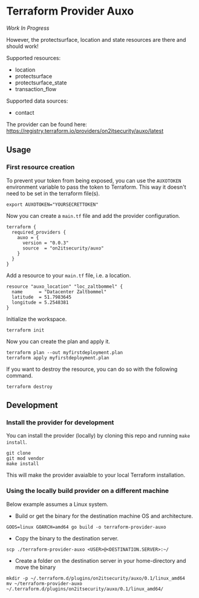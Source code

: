 # Terraform Provider Auxo

*Work In Progress*

However, the protectsurface, location and state resources are there and should work!

Supported resources:
* location
* protectsurface
* protectsurface_state
* transaction_flow

Supported data sources:
* contact

The provider can be found here: https://registry.terraform.io/providers/on2itsecurity/auxo/latest

## Usage

### First resource creation

To prevent your token from being exposed, you can use the `AUXOTOKEN` environment variable to pass the token to Terraform.
This way it doesn't need to be set in the terraform file(s).

```shell
export AUXOTOKEN="YOURSECRETTOKEN"
```

Now you can create a `main.tf` file and add the provider configuration.

```hcl
terraform {
  required_providers {
    auxo = {
      version = "0.0.3"
      source  = "on2itsecurity/auxo"
    }
  }
}
```

Add a resource to your `main.tf` file, i.e. a location.

```hcl
resource "auxo_location" "loc_zaltbommel" {
  name      = "Datacenter Zaltbommel"
  latitude  = 51.7983645
  longitude = 5.2548381
}
```

Initialize the workspace.

```shell
terraform init
```

Now you can create the plan and apply it.

```shell
terraform plan --out myfirstdeployment.plan
terraform apply myfirstdeployment.plan
```

If you want to destroy the resource, you can do so with the following command.

```shell
terraform destroy
```

## Development

### Install the provider for development

You can install the provider (locally) by cloning this repo and running `make install`.

```shell
git clone
git mod vendor
make install
```

This will make the provider avaialble to your local Terraform installation.

### Using the locally build provider on a different machine
Below example assumes a Linux system.

* Build or get the binary for the destination machine OS and architecture.

```shell
GOOS=linux GOARCH=amd64 go build -o terraform-provider-auxo
```

* Copy the binary to the destination server.

```shell
scp ./terraform-provider-auxo <USER>@<DESTINATION.SERVER>:~/
```

* Create a folder on the destination server in your home-directory and move the binary

```shell
mkdir -p ~/.terraform.d/plugins/on2itsecurity/auxo/0.1/linux_amd64
mv ~/terraform-provider-auxo ~/.terraform.d/plugins/on2itsecurity/auxo/0.1/linux_amd64/
```
